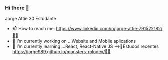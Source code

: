 ### Hi there 👋
Jorge Attie 30 Estudante  
- 📫 How to reach me: https://www.linkedin.com/in/jorge-attie-791522182/🐱‍💻
- 🔭 I’m currently working on ...Website and Mobile aplications
- 🌱 I’m currently learning ...React, React-Native JS
-->👾Estudos recentes https://jorge989.github.io/monsters-rolodex/🐱‍👤
